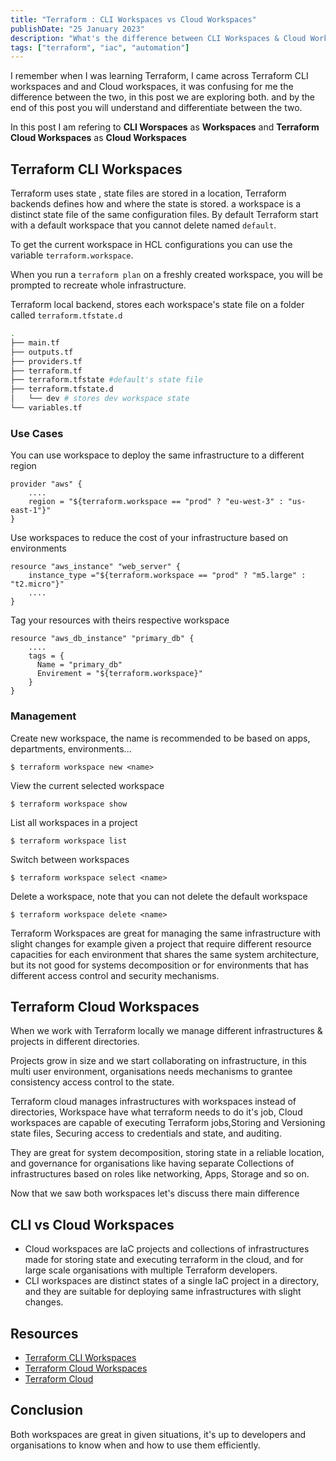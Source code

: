 ```yaml
---
title: "Terraform : CLI Workspaces vs Cloud Workspaces"
publishDate: "25 January 2023"
description: "What's the difference between CLI Workspaces & Cloud Workspaces"
tags: ["terraform", "iac", "automation"]
---
```


I remember when I was learning Terraform, I came across Terraform CLI workspaces and and Cloud workspaces, it was confusing for me the difference between the two, in this post we are exploring both. and by the end of this post you will understand and differentiate between the two.

In this post I am refering to **CLI Worspaces** as **Workspaces** and **Terraform Cloud Workspaces** as **Cloud Workspaces**

## Terraform CLI Workspaces

Terraform uses state , state files are stored in a location, Terraform backends defines how and where the state is stored. a workspace is a distinct state file of the same configuration files. By default Terraform start with a default workspace that you cannot delete named `default`.

To get the current workspace in HCL configurations you can use the variable `terraform.workspace`.

When you run a `terraform plan` on a freshly created workspace, you will be prompted to recreate whole infrastructure.

Terraform local backend, stores each workspace's state file on a folder called `terraform.tfstate.d`

```bash
.
├── main.tf
├── outputs.tf
├── providers.tf
├── terraform.tf
├── terraform.tfstate #default's state file
├── terraform.tfstate.d
│   └── dev # stores dev workspace state
└── variables.tf

```

### Use Cases

You can use workspace to deploy the same infrastructure to a different region

```hcl
provider "aws" {
    ....
	region = "${terraform.workspace == "prod" ? "eu-west-3" : "us-east-1"}"
}
```

Use workspaces to reduce the cost of your infrastructure based on environments

```hcl
resource "aws_instance" "web_server" {
	instance_type ="${terraform.workspace == "prod" ? "m5.large" : "t2.micro"}"
	....
}
```

Tag your resources with theirs respective workspace

```hcl
resource "aws_db_instance" "primary_db" {
    ....
    tags = {
      Name = "primary_db"
      Envirement = "${terraform.workspace}"
    }
}
```

### Management

Create new workspace, the name is recommended to be based on apps, departments, environments...

```shell
$ terraform workspace new <name>
```

View the current selected workspace

```shell
$ terraform workspace show
```

List all workspaces in a project

```shell
$ terraform workspace list
```

Switch between workspaces

```shell
$ terraform workspace select <name>
```

Delete a workspace, note that you can not delete the default workspace

```shell
$ terraform workspace delete <name>
```

Terraform Workspaces are great for managing the same infrastructure with slight changes for example given a project that require different resource capacities for each environment that shares the same system architecture, but its not good for systems decomposition or for environments that has different access control and security mechanisms.

## Terraform Cloud Workspaces

When we work with Terraform locally we manage different infrastructures & projects in different directories.

Projects grow in size and we start collaborating on infrastructure, in this multi user environment, organisations needs mechanisms to grantee consistency access control to the state.

Terraform cloud manages infrastructures with workspaces instead of directories, Workspace have what terraform needs to do it's job, Cloud workspaces are capable of executing Terraform jobs,Storing and Versioning state files, Securing access to credentials and state, and auditing.

They are great for system decomposition, storing state in a reliable location, and governance for organisations like having separate Collections of infrastructures based on roles like networking, Apps, Storage and so on.

Now that we saw both workspaces let's discuss there main difference

## CLI vs Cloud Workspaces

- Cloud workspaces are IaC projects and collections of infrastructures made for storing state and executing terraform in the cloud, and for large scale organisations with multiple Terraform developers.
- CLI workspaces are distinct states of a single IaC project in a directory, and they are suitable for deploying same infrastructures with slight changes.

## Resources

- [Terraform CLI Workspaces](https://developer.hashicorp.com/terraform/language/state/workspaces)
- [Terraform Cloud Workspaces](https://developer.hashicorp.com/terraform/cloud-docs/workspaces)
- [Terraform Cloud](https://app.terraform.io)

## Conclusion

Both workspaces are great in given situations, it's up to developers and organisations to know when and how to use them efficiently.
